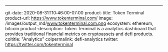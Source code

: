 ---
git-date: 2020-08-31T10:46:00-07:00
product-title: Token Terminal
product-url: https://www.tokenterminal.com/
image: /images/output_md/www.tokenterminal.com.png
ecosystem: ethereum, bitcoin
product-description: Token Terminal is a analytics dashboard that provides traditional financial metrics on cryptoassets and defi products.
coltitle:  "Analytics"
colpermalink: defi-analytics
twitter: https://twitter.com/tokenterminal
